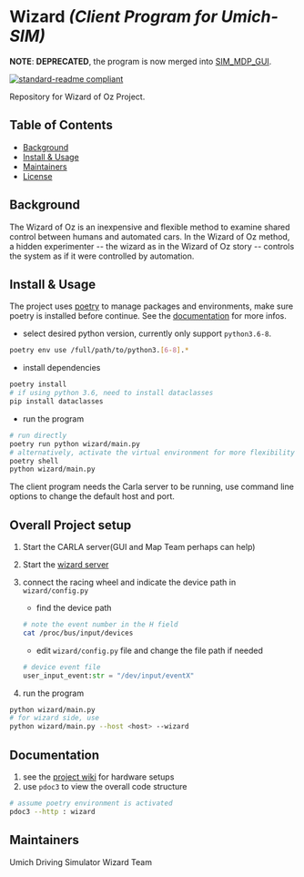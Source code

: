 # Wizard _(Client Program for Umich-SIM)_
**NOTE**: ****DEPRECATED****, the program is now merged into [SIM_MDP_GUI](https://github.com/UmichSIM/SIM_MDP_GUI).

[![standard-readme compliant](https://img.shields.io/badge/readme%20style-standard-brightgreen.svg?style=flat-square)](https://github.com/RichardLitt/standard-readme)


Repository for Wizard of Oz Project.

## Table of Contents

* [Background](##Background)
* [Install & Usage](##Install-&-Usage)
* [Maintainers](##Maintainers)
* [License](##License)

## Background

The Wizard of Oz is an inexpensive and flexible method to examine shared control between humans and automated cars. In the Wizard of Oz method, a hidden experimenter -- the wizard as in the Wizard of Oz story -- controls the system as if it were controlled by automation.

## Install & Usage

The project uses [poetry](https://python-poetry.org/) to manage packages and environments, make sure poetry is installed before continue. See the [documentation](https://python-poetry.org/docs/) for more infos.

* select desired python version, currently only support `python3.6-8`.

```bash
poetry env use /full/path/to/python3.[6-8].*
```

* install dependencies

```bash
poetry install
# if using python 3.6, need to install dataclasses
pip install dataclasses
```

* run the program

```bash
# run directly
poetry run python wizard/main.py
# alternatively, activate the virtual environment for more flexibility
poetry shell
python wizard/main.py
```

The client program needs the Carla server to be running, use command line options to change the default host and port.

## Overall Project setup
1. Start the CARLA server(GUI and Map Team perhaps can help)

2. Start the [wizard server](https://github.com/UmichSIM/Wizard-Server)

3. connect the racing wheel and indicate the device path in `wizard/config.py`

   + find the device path

   ```bash
   # note the event number in the H field
   cat /proc/bus/input/devices
   ```

   + edit `wizard/config.py` file and change the file path if needed

   ```python
   # device event file
   user_input_event:str = "/dev/input/eventX"
   ```

4. run the program

```bash
python wizard/main.py
# for wizard side, use
python wizard/main.py --host <host> --wizard
```

## Documentation

1. see the [project wiki](https://github.com/UmichSIM/Wizard/wiki) for hardware setups
2. use `pdoc3` to view the overall code structure

```bash
# assume poetry environment is activated
pdoc3 --http : wizard
```





## Maintainers

Umich Driving Simulator Wizard Team











